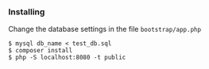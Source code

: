 ### Installing

Сhange the database settings in the file `bootstrap/app.php`

```
$ mysql db_name < test_db.sql
$ composer install
$ php -S localhost:8080 -t public
```